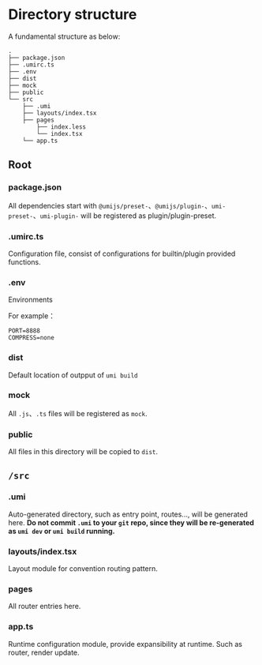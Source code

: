 # Directory structure


A fundamental structure as below:

	.
	├── package.json
	├── .umirc.ts
	├── .env
	├── dist
	├── mock
	├── public
	└── src
	    ├── .umi
	    ├── layouts/index.tsx
	    ├── pages
	        ├── index.less
	        └── index.tsx
	    └── app.ts

## Root

### package.json

All dependencies start with `@umijs/preset-`、`@umijs/plugin-`、`umi-preset-`、`umi-plugin-` will be registered as plugin/plugin-preset.

### .umirc.ts

Configuration file, consist of configurations for builtin/plugin provided functions.

### .env

Environments

For example：

	PORT=8888
	COMPRESS=none

### dist

Default location of outpput of `umi build`

### mock

All `.js`、`.ts` files will be registered as `mock`.

### public

All files in this directory will be copied to `dist`.

## `/src`

### .umi

Auto-generated directory, such as entry point, routes..., will be generated here. **Do not commit `.umi` to your `git` repo, since they will be re-generated as `umi dev` or `umi build` running.**

### layouts/index.tsx

Layout module for convention routing pattern.

### pages

All router entries here.

### app.ts

Runtime configuration module, provide expansibility at runtime. Such as router, render update.

